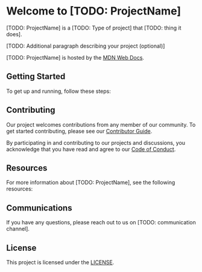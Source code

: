 # Welcome to [TODO: ProjectName]

[TODO: ProjectName] is a [TODO: Type of project] that [TODO: thing it does].

[TODO: Additional paragraph describing your project (optional)]

[TODO: ProjectName] is hosted by the [MDN Web Docs](https://github.com/mdn).

## Getting Started

To get up and running, follow these steps:

<!--

TODO:

Include enough details to get started using the project here and link to other docs with more detail as needed.
This should look like:

- prerequisites
- quick installation/build instructions
- a few simple examples of use

-->

## Contributing

Our project welcomes contributions from any member of our community.
To get started contributing, please see our [Contributor Guide](CONTRIBUTING.md).

By participating in and contributing to our projects and discussions, you acknowledge that you have read and agree to our [Code of Conduct](CODE_OF_CONDUCT.md).

## Resources

For more information about [TODO: ProjectName], see the following resources:

<!-- [TODO: Add links to other helpful information (roadmap, docs, website, etc.)] -->

## Communications

If you have any questions, please reach out to us on [TODO: communication channel].

<!--

TODO:

Details (with links) to meetings, mailing lists, Slack, and any other communication channels]

- User Mailing List:
- Developer Mailing List:
- Slack Channel:
- Public Meeting Schedule and Links:
- Social Media:

-->

## License

This project is licensed under the [LICENSE](LICENSE.md).

<!--

We generally use the Mozilla Public License 2.0 and CCSA 2.5 licenses for our projects, see: https://github.com/mdn/content/blob/main/LICENSE.md.

This template is on based on the [CNCF project template](https://github.com/cncf/project-template) distributed under an [Apache license 2.0](https://github.com/cncf/project-template/blob/main/LICENSE).

-->
